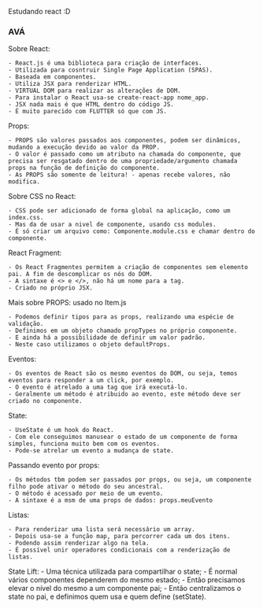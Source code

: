 Estudando react :D

### AVÁ

Sobre React:

    - React.js é uma biblioteca para criação de interfaces.
    - Utilizada para cosntruir Single Page Application (SPAS).
    - Baseada em componentes.
    - Utiliza JSX para renderizar HTML.
    - VIRTUAL DOM para realizar as alterações de DOM.
    - Para instalar o React usa-se create-react-app nome_app.
    - JSX nada mais é que HTML dentro do código JS.
    - É muito parecido com FLUTTER só que com JS.

Props:

    - PROPS são valores passados aos componentes, podem ser dinâmicos, mudando a execução devido ao valor da PROP.
    - O valor é passado como um atributo na chamada do componente, que precisa ser resgatado dentro de uma propriedade/argumento chamada props na função de definição do componente.
    - As PROPS são somente de leitura! - apenas recebe valores, não modifica.

Sobre CSS no React:

    - CSS pode ser adicionado de forma global na aplicação, como um index.css.
    - Mas da de usar a nivel de componente, usando css modules.
    - É só criar um arquivo como: Componente.module.css e chamar dentro do componente.

React Fragment:

    - Os React Fragmentes permitem a criação de componentes sem elemento pai. A fim de descomplicar os nós do DOM.
    - A sintaxe é <> e </>, não há um nome para a tag.
    - Criado no próprio JSX.

Mais sobre PROPS:
    usado no Item.js
    
    - Podemos definir tipos para as props, realizando uma espécie de validação.
    - Definimos em um objeto chamado propTypes no próprio componente.
    - E ainda há a possibilidade de definir um valor padrão.
    - Neste caso utilizamos o objeto defaultProps.

Eventos:

    - Os eventos de React são os mesmo eventos do DOM, ou seja, temos eventos para responder a um click, por exemplo.
    - O evento é atrelado a uma tag que irá executá-lo.
    - Geralmente um método é atribuido ao evento, este método deve ser criado no componente.

State:

    - UseState é um hook do React.
    - Com ele conseguimos manusear o estado de um componente de forma simples, funciona muito bem com os eventos.
    - Pode-se atrelar um evento a mudança de state.

Passando evento por props:

    - Os métodos tbm podem ser passados por props, ou seja, um componente filho pode ativar o método do seu ancestral.
    - O método é acessado por meio de um evento.
    - A sintaxe é a msm de uma props de dados: props.meuEvento

Listas:

    - Para renderizar uma lista será necessário um array.
    - Depois usa-se a função map, para percorrer cada um dos itens.
    - Podendo assim renderizar algo na tela.
    - É possível unir operadores condicionais com a renderização de listas.

State Lift:
    - Uma técnica utilizada para compartilhar o state;
    - É normal vários componentes dependerem do mesmo estado;
    - Então precisamos elevar o nível do mesmo a um componente pai;
    - Então centralizamos o state no pai, e definimos quem usa e quem define (setState).